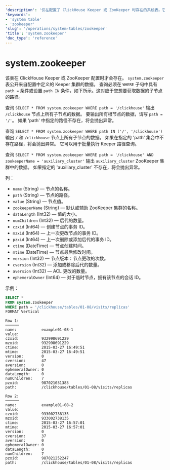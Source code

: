 ```yaml
---
'description': '仅在配置了 ClickHouse Keeper 或 ZooKeeper 时存在的系统表。它暴露了配置中定义的 Keeper 集群的数据。'
'keywords':
- 'system table'
- 'zookeeper'
'slug': '/operations/system-tables/zookeeper'
'title': 'system.zookeeper'
'doc_type': 'reference'
---
```



# system.zookeeper

该表在 ClickHouse Keeper 或 ZooKeeper 配置时才会存在。 `system.zookeeper` 表公开来自配置中定义的 Keeper 集群的数据。
查询必须在 `WHERE` 子句中具有 `path =` 条件或设置 `path IN` 条件，如下所示。这对应于您想要获取数据的子节点的路径。

查询 `SELECT * FROM system.zookeeper WHERE path = '/clickhouse'` 输出 `/clickhouse` 节点上所有子节点的数据。
要输出所有根节点的数据，请写 `path = '/'`。
如果 'path' 中指定的路径不存在，将会抛出异常。

查询 `SELECT * FROM system.zookeeper WHERE path IN ('/', '/clickhouse')` 输出 `/` 和 `/clickhouse` 节点上所有子节点的数据。
如果在指定的 'path' 集合中不存在路径，将会抛出异常。
它可以用于批量执行 Keeper 路径查询。

查询 `SELECT * FROM system.zookeeper WHERE path = '/clickhouse' AND zookeeperName = 'auxiliary_cluster'` 输出 `auxiliary_cluster` ZooKeeper 集群中的数据。
如果指定的 'auxiliary_cluster' 不存在，将会抛出异常。

列：

- `name` (String) — 节点的名称。
- `path` (String) — 节点的路径。
- `value` (String) — 节点值。
- `zookeeperName` (String) — 默认或辅助 ZooKeeper 集群的名称。
- `dataLength` (Int32) — 值的大小。
- `numChildren` (Int32) — 后代的数量。
- `czxid` (Int64) — 创建节点的事务 ID。
- `mzxid` (Int64) — 上一次更改节点的事务 ID。
- `pzxid` (Int64) — 上一次删除或添加后代的事务 ID。
- `ctime` (DateTime) — 节点创建时间。
- `mtime` (DateTime) — 节点最后修改时间。
- `version` (Int32) — 节点版本：节点更改的次数。
- `cversion` (Int32) — 添加或移除后代的数量。
- `aversion` (Int32) — ACL 更改的数量。
- `ephemeralOwner` (Int64) — 对于临时节点，拥有该节点的会话 ID。

示例：

```sql
SELECT *
FROM system.zookeeper
WHERE path = '/clickhouse/tables/01-08/visits/replicas'
FORMAT Vertical
```

```text
Row 1:
──────
name:           example01-08-1
value:
czxid:          932998691229
mzxid:          932998691229
ctime:          2015-03-27 16:49:51
mtime:          2015-03-27 16:49:51
version:        0
cversion:       47
aversion:       0
ephemeralOwner: 0
dataLength:     0
numChildren:    7
pzxid:          987021031383
path:           /clickhouse/tables/01-08/visits/replicas

Row 2:
──────
name:           example01-08-2
value:
czxid:          933002738135
mzxid:          933002738135
ctime:          2015-03-27 16:57:01
mtime:          2015-03-27 16:57:01
version:        0
cversion:       37
aversion:       0
ephemeralOwner: 0
dataLength:     0
numChildren:    7
pzxid:          987021252247
path:           /clickhouse/tables/01-08/visits/replicas
```
